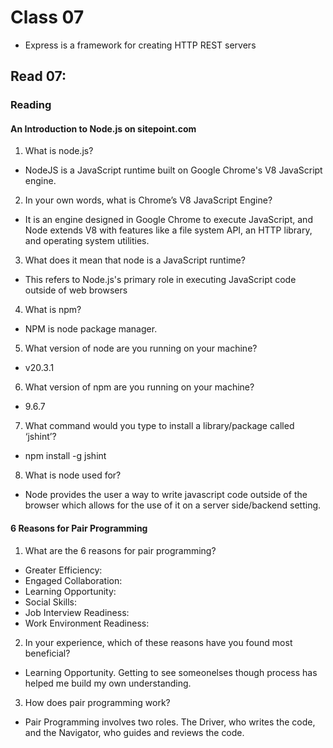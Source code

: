 # Class 07
- Express is a framework for creating HTTP REST servers


## Read 07:

### Reading
#### An Introduction to Node.js on sitepoint.com

1. What is node.js?
- NodeJS is a JavaScript runtime built on Google Chrome's V8 JavaScript engine.

2. In your own words, what is Chrome’s V8 JavaScript Engine?
- It is an engine designed in Google Chrome to execute JavaScript, and Node extends V8 with features like a file system API, an HTTP library, and operating system utilities. 

3. What does it mean that node is a JavaScript runtime?
- This refers to Node.js's primary role in executing JavaScript code outside of web browsers

4. What is npm?
- NPM is node package manager.

5. What version of node are you running on your machine?
- v20.3.1

6. What version of npm are you running on your machine?
- 9.6.7

7. What command would you type to install a library/package called ‘jshint’?
- npm install -g jshint

8. What is node used for?
- Node provides the user a way to write javascript code outside of the browser which allows for the use of it on a server side/backend setting.

#### 6 Reasons for Pair Programming

1. What are the 6 reasons for pair programming?
  - Greater Efficiency:
  - Engaged Collaboration: 
  - Learning Opportunity: 
  - Social Skills: 
  - Job Interview Readiness:
  - Work Environment Readiness:

2. In your experience, which of these reasons have you found most beneficial?
- Learning Opportunity. Getting to see someonelses though process has helped me build my own understanding.

3. How does pair programming work?
- Pair Programming involves two roles. The Driver, who writes the code, and the Navigator, who guides and reviews the code.